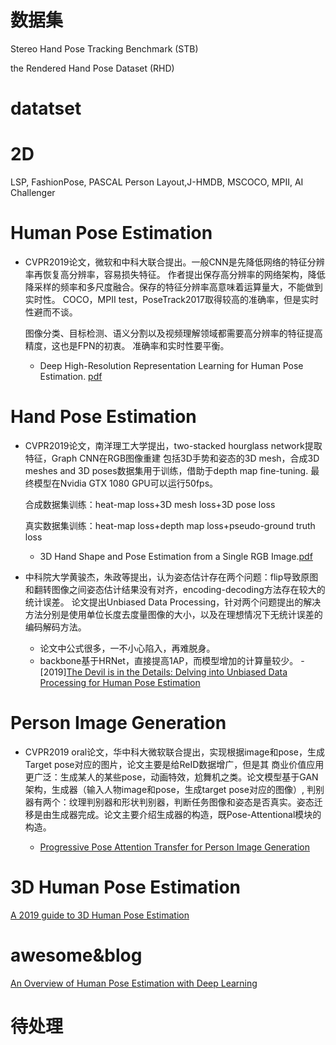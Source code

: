 
# 数据集

Stereo Hand Pose Tracking Benchmark (STB)

the Rendered Hand Pose Dataset (RHD)

# datatset
# 2D
LSP, FashionPose, PASCAL Person Layout,J-HMDB, MSCOCO, MPII, AI Challenger



# Human Pose Estimation


- CVPR2019论文，微软和中科大联合提出。一般CNN是先降低网络的特征分辨率再恢复高分辨率，容易损失特征。
作者提出保存高分辨率的网络架构，降低降采样的频率和多尺度融合。保存的特征分辨率高意味着运算量大，不能做到实时性。
COCO，MPII test，PoseTrack2017取得较高的准确率，但是实时性避而不谈。

    图像分类、目标检测、语义分割以及视频理解领域都需要高分辨率的特征提高精度，这也是FPN的初衷。
    准确率和实时性要平衡。

  - Deep High-Resolution Representation Learning for Human Pose Estimation. [pdf](http://cn.arxiv.org/pdf/1902.09212.pdf)


# Hand Pose Estimation

- CVPR2019论文，南洋理工大学提出，two-stacked hourglass network提取特征，Graph CNN在RGB图像重建
包括3D手势和姿态的3D mesh，合成3D meshes and 3D poses数据集用于训练，借助于depth map fine-tuning.
最终模型在Nvidia GTX 1080 GPU可以运行50fps。

    合成数据集训练：heat-map loss+3D mesh loss+3D pose loss
    
    真实数据集训练：heat-map loss+depth map loss+pseudo-ground truth loss

  - 3D Hand Shape and Pose Estimation from a Single RGB Image.[pdf](https://arxiv.org/pdf/1903.00812.pdf)

- 中科院大学黄骏杰，朱政等提出，认为姿态估计存在两个问题：flip导致原图和翻转图像之间姿态估计结果没有对齐，encoding-decoding方法存在较大的统计误差。
论文提出Unbiased Data Processing，针对两个问题提出的解决方法分别是使用单位长度去度量图像的大小，以及在理想情况下无统计误差的编码解码方法。
  - 论文中公式很多，一不小心陷入，再难脱身。
  - backbone基于HRNet，直接提高1AP，而模型增加的计算量较少。
  -[2019][The Devil is in the Details: Delving into Unbiased Data Processing for Human Pose Estimation](https://128.84.21.199/pdf/1911.07524.pdf)

# Person Image Generation

- CVPR2019 oral论文，华中科大微软联合提出，实现根据image和pose，生成Target pose对应的图片，论文主要是给ReID数据增广，但是其
商业价值应用更广泛：生成某人的某些pose，动画特效，尬舞机之类。论文模型基于GAN架构，生成器（输入人物image和pose，生成target pose对应的图像）,
判别器有两个：纹理判别器和形状判别器，判断任务图像和姿态是否真实。姿态迁移是由生成器完成。论文主要介绍生成器的构造，既Pose-Attentional模块的构造。

  - [Progressive Pose Attention Transfer for Person Image Generation](https://arxiv.org/pdf/1904.03349.pdf)

# 3D Human Pose Estimation
[A 2019 guide to 3D Human Pose Estimation](https://blog.nanonets.com/human-pose-estimation-3d-guide/)

# awesome&blog

[An Overview of Human Pose Estimation with Deep Learning](https://medium.com/beyondminds/an-overview-of-human-pose-estimation-with-deep-learning-d49eb656739b)



# 待处理

